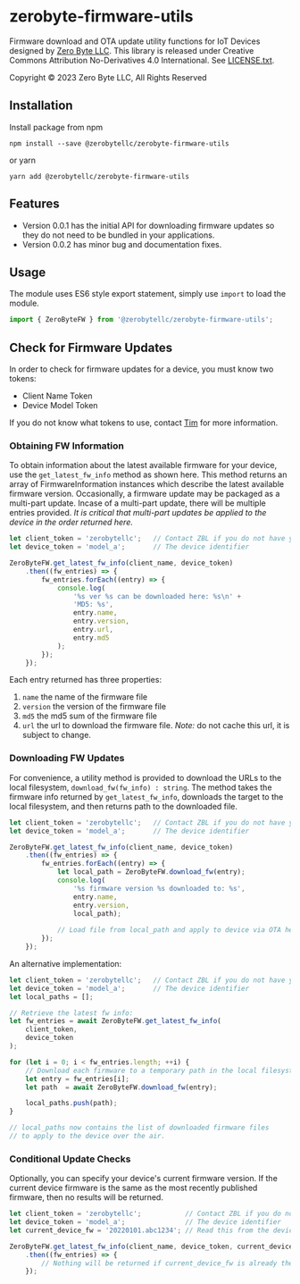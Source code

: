 # zerobyte-firmware-utils

Firmware download and OTA update utility functions for IoT Devices designed by [Zero Byte LLC](https://zerobytellc.com). This library is released under Creative Commons Attribution No-Derivatives 4.0 International. See [LICENSE.txt](LICENSE.txt).

Copyright &copy; 2023 Zero Byte LLC, All Rights Reserved

## Installation

Install package from npm

```shell
npm install --save @zerobytellc/zerobyte-firmware-utils
```

or yarn

```shell
yarn add @zerobytellc/zerobyte-firmware-utils
```

## Features
- Version 0.0.1 has the initial API for downloading firmware updates so they do not need to be bundled in your applications.
- Version 0.0.2 has minor bug and documentation fixes.

## Usage
The module uses ES6 style export statement, simply use `import` to load the module.

```js
import { ZeroByteFW } from '@zerobytellc/zerobyte-firmware-utils';
```

## Check for Firmware Updates
In order to check for firmware updates for a device, you must know two tokens:
- Client Name Token
- Device Model Token

If you do not know what tokens to use, contact [Tim](mailto://tim@zerobytellc.com) for more information.

### Obtaining FW Information
To obtain information about the latest available firmware for your device, use the `get_latest_fw_info` method as shown here. This method
returns an array of FirmwareInformation instances which describe the latest available firmware version. Occasionally, a firmware update may be packaged as a multi-part update. Incase of a multi-part update, there will be
multiple entries provided. *It is critical that multi-part updates be applied to the device in the order returned here.*


```js
let client_token = 'zerobytellc';   // Contact ZBL if you do not have your token
let device_token = 'model_a';       // The device identifier

ZeroByteFW.get_latest_fw_info(client_name, device_token)
    .then((fw_entries) => {
        fw_entries.forEach((entry) => {
            console.log(
                '%s ver %s can be downloaded here: %s\n' +
                'MD5: %s',
                entry.name,
                entry.version,
                entry.url,
                entry.md5
            );
        });
    });
```

Each entry returned has three properties:
1. `name` the name of the firmware file
2. `version` the version of the firmware file
3. `md5` the md5 sum of the firmware file
4. `url` the url to download the firmware file. *Note:* do not cache this url, it is subject to change.
### Downloading FW Updates
For convenience, a utility method is provided to download the URLs to the local filesystem, `download_fw(fw_info) : string`. The method takes the firmware info returned by `get_latest_fw_info`, downloads the target to the local filesystem, and then returns path to the downloaded file.

```js
let client_token = 'zerobytellc';   // Contact ZBL if you do not have your token
let device_token = 'model_a';       // The device identifier

ZeroByteFW.get_latest_fw_info(client_name, device_token)
    .then((fw_entries) => {
        fw_entries.forEach((entry) => {
            let local_path = ZeroByteFW.download_fw(entry);
            console.log(
                '%s firmware version %s downloaded to: %s',
                entry.name, 
                entry.version, 
                local_path);
            
            // Load file from local_path and apply to device via OTA here.
        });
    });
```

An alternative implementation:
```js
let client_token = 'zerobytellc';   // Contact ZBL if you do not have your token
let device_token = 'model_a';       // The device identifier
let local_paths = [];

// Retrieve the latest fw info:
let fw_entries = await ZeroByteFW.get_latest_fw_info(
    client_token,
    device_token
);

for (let i = 0; i < fw_entries.length; ++i) {
    // Download each firmware to a temporary path in the local filesystem
    let entry = fw_entries[i];
    let path  = await ZeroByteFW.download_fw(entry);

    local_paths.push(path);
}

// local_paths now contains the list of downloaded firmware files 
// to apply to the device over the air.
```

### Conditional Update Checks
Optionally, you can specify your device's current firmware version. If the current device firmware is the same as the 
most recently published firmware, then no results will be returned.

```js
let client_token = 'zerobytellc';           // Contact ZBL if you do not have your token
let device_token = 'model_a';               // The device identifier
let current_device_fw = '20220101.abc1234'; // Read this from the device.

ZeroByteFW.get_latest_fw_info(client_name, device_token, current_device_fw)
    .then((fw_entries) => {
        // Nothing will be returned if current_device_fw is already the latest.
    });
```
